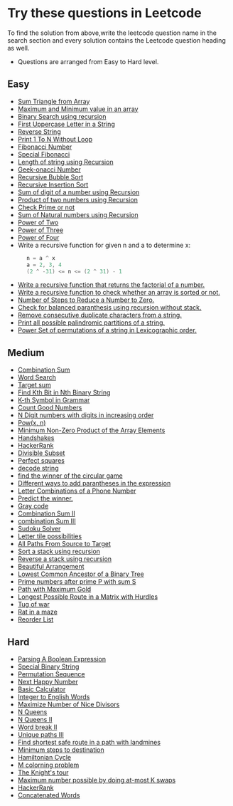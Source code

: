 # Try these questions in Leetcode 

To find the solution from above,write the leetcode question name in the search section and every solution contains the Leetcode question heading as well.

* Questions are arranged from Easy to Hard level.
## Easy
- [Sum Triangle from Array](https://www.geeksforgeeks.org/sum-triangle-from-array/)
- [Maximum and Minimum value in an array](https://www.geeksforgeeks.org/recursive-programs-to-find-minimum-and-maximum-elements-of-array/) 
- [Binary Search using recursion](https://leetcode.com/problems/binary-search/) 
- [First Uppercase Letter in a String](https://www.geeksforgeeks.org/first-uppercase-letter-in-a-string-iterative-and-recursive/) 
- [Reverse String](https://leetcode.com/problems/reverse-string/)
- [Print 1 To N Without Loop](https://practice.geeksforgeeks.org/problems/print-1-to-n-without-using-loops-1587115620/1/) 
- [Fibonacci Number](https://leetcode.com/problems/fibonacci-number/) 
- [Special Fibonacci](https://www.codechef.com/problems/FIBXOR01/) 
- [Length of string using Recursion](https://www.geeksforgeeks.org/program-for-length-of-a-string-using-recursion/) 
- [Geek-onacci Number](https://practice.geeksforgeeks.org/problems/geek-onacci-number/0/) 
- [Recursive Bubble Sort](https://www.geeksforgeeks.org/recursive-bubble-sort/) 
- [Recursive Insertion Sort](https://www.geeksforgeeks.org/recursive-insertion-sort/) 
- [Sum of digit of a number using Recursion](https://www.geeksforgeeks.org/sum-digit-number-using-recursion/) 
- [Product of two numbers using Recursion](https://www.geeksforgeeks.org/product-2-numbers-using-recursion/) 
- [Check Prime or not](https://www.geeksforgeeks.org/recursive-program-prime-number/) 
- [Sum of Natural numbers using Recursion](https://www.geeksforgeeks.org/sum-of-natural-numbers-using-recursion/) 
- [Power of Two](https://leetcode.com/problems/power-of-two/) 
- [Power of Three](https://leetcode.com/problems/power-of-three/) 
- [Power of Four](https://leetcode.com/problems/power-of-four/) 
- Write a recursive function for given n and a to determine x:
```java
      n = a ^ x 
      a = 2, 3, 4
      (2 ^ -31) <= n <= (2 ^ 31) - 1      
```
- [Write a recursive function that returns the factorial of a number.](https://www.hackerrank.com/challenges/30-recursion/problem) 
- [Write a recursive function to check whether an array is sorted or not.](https://www.geeksforgeeks.org/program-check-array-sorted-not-iterative-recursive) 
- [Number of Steps to Reduce a Number to Zero.](https://leetcode.com/problems/number-of-steps-to-reduce-a-number-to-zero/) 
- [Check for balanced paranthesis using recursion without stack.](https://www.geeksforgeeks.org/check-for-balanced-parenthesis-without-using-stack/) 
- [Remove consecutive duplicate characters from a string.](https://www.geeksforgeeks.org/remove-consecutive-duplicates-string/)  
- [Print all possible palindromic partitions of a string.](https://www.geeksforgeeks.org/given-a-string-print-all-possible-palindromic-partition/) 
- [Power Set of permutations of a string in Lexicographic order.](https://www.geeksforgeeks.org/powet-set-lexicographic-order/) 

## Medium
- [Combination Sum](https://leetcode.com/problems/combination-sum/) 
- [Word Search](https://leetcode.com/problems/word-search/) 
- [Target sum](https://leetcode.com/problems/target-sum/) 
- [Find Kth Bit in Nth Binary String](https://leetcode.com/problems/find-kth-bit-in-nth-binary-string/) 
- [K-th Symbol in Grammar](https://leetcode.com/problems/k-th-symbol-in-grammar/) 
- [Count Good Numbers](https://leetcode.com/problems/count-good-numbers/) 
- [N Digit numbers with digits in increasing order](https://practice.geeksforgeeks.org/problems/n-digit-numbers-with-digits-in-increasing-order5903/1/) 
- [Pow(x, n)](https://leetcode.com/problems/powx-n/) 
- [Minimum Non-Zero Product of the Array Elements](https://leetcode.com/problems/minimum-non-zero-product-of-the-array-elements/) 
- [Handshakes](https://practice.geeksforgeeks.org/problems/handshakes1303/1/) 
- [HackerRank](https://www.hackerrank.com/domains/algorithms?filters%5Bsubdomains%5D%5B%5D=recursion&filters%5Bdifficulty%5D%5B%5D=medium)
- [Divisible Subset](https://www.codechef.com/problems/DIVSUBS)  
- [Perfect squares](https://leetcode.com/problems/perfect-squares/)
- [decode string](https://leetcode.com/problems/decode-string/) 
- [find the winner of the circular game](https://leetcode.com/problems/find-the-winner-of-the-circular-game/) 
- [Different ways to add parantheses in the expression](https://leetcode.com/problems/different-ways-to-add-parentheses/) 
- [Letter Combinations of a Phone Number](https://leetcode.com/problems/letter-combinations-of-a-phone-number/) 
- [Predict the winner.](https://leetcode.com/problems/predict-the-winner/) 
- [Gray code](https://practice.geeksforgeeks.org/problems/gray-code-1611215248/1/) 
- [Combination Sum II](https://leetcode.com/problems/combination-sum-ii/) 
- [combination Sum III](https://leetcode.com/problems/combination-sum-iii/) 
- [Sudoku Solver](https://leetcode.com/problems/sudoku-solver/) 
- [Letter tile possibilities](https://leetcode.com/problems/letter-tile-possibilities/) 
- [All Paths From Source to Target](https://leetcode.com/problems/all-paths-from-source-to-target/) 
- [Sort a stack using recursion](https://www.geeksforgeeks.org/sort-a-stack-using-recursion/) 
- [Reverse a stack using recursion](https://www.geeksforgeeks.org/reverse-a-stack-using-recursion/) 
- [Beautiful Arrangement](https://leetcode.com/problems/beautiful-arrangement/) 
- [Lowest Common Ancestor of a Binary Tree](https://practice.geeksforgeeks.org/problems/lowest-common-ancestor-in-a-binary-tree/1/) 
- [Prime numbers after prime P with sum S](https://www.geeksforgeeks.org/prime-numbers-after-prime-p-with-sum-s/) 
- [Path with Maximum Gold](https://leetcode.com/problems/path-with-maximum-gold/) 
- [Longest Possible Route in a Matrix with Hurdles](https://www.geeksforgeeks.org/longest-possible-route-in-a-matrix-with-hurdles/) 
- [Tug of war](https://www.geeksforgeeks.org/tug-of-war/) 
- [Rat in a maze](https://www.geeksforgeeks.org/rat-in-a-maze-backtracking-2/) 
- [Reorder List](https://leetcode.com/problems/reorder-list/) 

## Hard
- [Parsing A Boolean Expression](https://leetcode.com/problems/parsing-a-boolean-expression/) 
- [Special Binary String](https://leetcode.com/problems/special-binary-string/) 
- [Permutation Sequence](https://leetcode.com/problems/permutation-sequence/) 
- [Next Happy Number](https://practice.geeksforgeeks.org/problems/next-happy-number4538/1/) 
- [Basic Calculator](https://leetcode.com/problems/basic-calculator/) 
- [Integer to English Words](https://leetcode.com/problems/integer-to-english-words/) 
- [Maximize Number of Nice Divisors](https://leetcode.com/problems/maximize-number-of-nice-divisors/) 
- [N Queens](https://leetcode.com/problems/n-queens/)
- [N Queens II](https://leetcode.com/problems/n-queens-ii/) 
- [Word break II](https://leetcode.com/problems/word-break-ii/) 
- [Unique paths III](https://leetcode.com/problems/unique-paths-iii/) 
- [Find shortest safe route in a path with landmines](https://www.geeksforgeeks.org/find-shortest-safe-route-in-a-path-with-landmines/) 
- [Minimum steps to destination](https://practice.geeksforgeeks.org/problems/minimum-number-of-steps-to-reach-a-given-number5234/1/) 
- [Hamiltonian Cycle](https://www.geeksforgeeks.org/hamiltonian-cycle-backtracking-6/) 
- [M colorning problem](https://www.geeksforgeeks.org/m-coloring-problem-backtracking-5/)
- [The Knight's tour](https://www.geeksforgeeks.org/the-knights-tour-problem-backtracking-1/) 
- [Maximum number possible by doing at-most K swaps](https://www.geeksforgeeks.org/find-maximum-number-possible-by-doing-at-most-k-swaps/) 
- [HackerRank](https://www.hackerrank.com/domains/algorithms?filters%5Bsubdomains%5D%5B%5D=recursion&filters%5Bdifficulty%5D%5B%5D=hard)
- [Concatenated Words](https://leetcode.com/problems/concatenated-words/)
